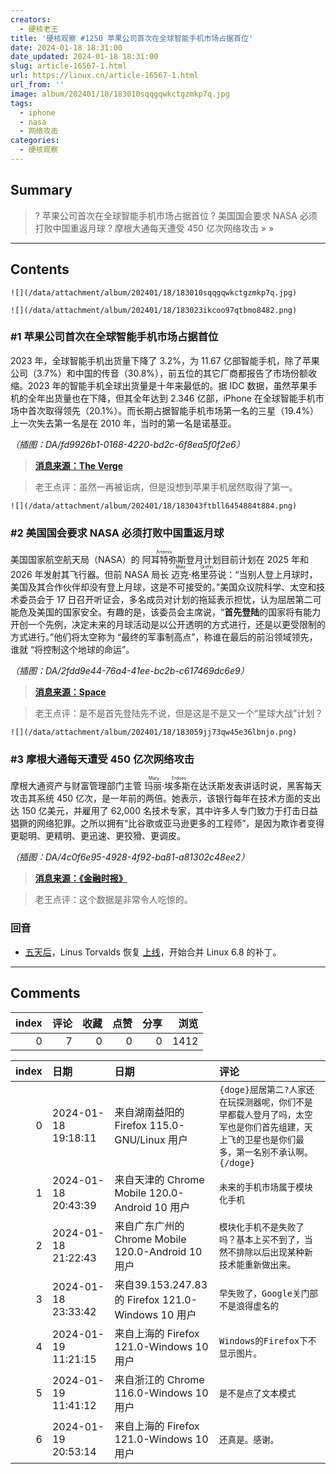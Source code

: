 ```yaml
---
creators:
  - 硬核老王
title: '硬核观察 #1250 苹果公司首次在全球智能手机市场占据首位'
date: 2024-01-18 18:31:00
date_updated: 2024-01-18 18:31:00
slug: article-16567-1.html
url: https://linux.cn/article-16567-1.html
url_from: ''
image: album/202401/18/183010sqqgqwkctgzmkp7q.jpg
tags:
  - iphone
  - nasa
  - 网络攻击
categories:
  - 硬核观察
---
```


## Summary

> ? 苹果公司首次在全球智能手机市场占据首位
> ? 美国国会要求 NASA 必须打败中国重返月球
> ? 摩根大通每天遭受 450 亿次网络攻击
> » 
> »

***

<!-- more -->

## Contents

`![](/data/attachment/album/202401/18/183010sqqgqwkctgzmkp7q.jpg)`

`![](/data/attachment/album/202401/18/183023ikcoo97qtbmo8482.png)`

### #1 苹果公司首次在全球智能手机市场占据首位

2023 年，全球智能手机出货量下降了 3.2%，为 11.67 亿部智能手机，除了苹果公司（3.7%）和中国的传音（30.8%），前五位的其它厂商都报告了市场份额收缩。2023 年的智能手机全球出货量是十年来最低的。据 IDC 数据，虽然苹果手机的全年出货量也在下降，但其全年达到 2.346 亿部，iPhone 在全球智能手机市场中首次取得领先（20.1%）。而长期占据智能手机市场第一名的三星（19.4%）上一次失去第一名是在 2010 年，当时的第一名是诺基亚。

*（插图：DA/fd9926b1-0168-4220-bd2c-6f8ea5f0f2e6）*

> 
> **[消息来源：The Verge](https://www.theverge.com/2024/1/16/24039830/apple-bestselling-phone-manufacturer-2023-samsung-idc-canalys-research)**
> 
> 
> 

> 
> 老王点评：虽然一再被诟病，但是没想到苹果手机居然取得了第一。
> 
> 
> 

`![](/data/attachment/album/202401/18/183043ftbll6454884t884.png)`

### #2 美国国会要求 NASA 必须打败中国重返月球

美国国家航空航天局（NASA）的 <ruby> 阿耳特弥斯 <rt>  Artemis </rt></ruby> 登月计划目前计划在 2025 年和 2026 年发射其飞行器。但前 NASA 局长 <ruby> 迈克·格里芬 <rt>  Mike Griffin </rt></ruby> 说：“当别人登上月球时，美国及其合作伙伴却没有登上月球，这是不可接受的。”美国众议院科学、太空和技术委员会于 17 日召开听证会，多名成员对计划的拖延表示担忧，认为屈居第二可能危及美国的国家安全。有趣的是，该委员会主席说，“**首先登陆**的国家将有能力开创一个先例，决定未来的月球活动是以公开透明的方式进行，还是以更受限制的方式进行。”他们将太空称为 “最终的军事制高点”，称谁在最后的前沿领域领先，谁就 “将控制这个地球的命运”。

*（插图：DA/2fdd9e44-76a4-41ee-bc2b-c617469dc6e9）*

> 
> **[消息来源：Space](https://www.space.com/us-win-moon-race-china-congress-artemis-hearing)**
> 
> 
> 

> 
> 老王点评：是不是首先登陆先不说，但是这是不是又一个“星球大战”计划？
> 
> 
> 

`![](/data/attachment/album/202401/18/183059jj73qw45e36lbnjo.png)`

### #3 摩根大通每天遭受 450 亿次网络攻击

摩根大通资产与财富管理部门主管 <ruby> 玛丽·埃多斯 <rt>  Mary Erdoes </rt></ruby> 在达沃斯发表讲话时说，黑客每天攻击其系统 450 亿次，是一年前的两倍。她表示，该银行每年在技术方面的支出达 150 亿美元，并雇用了 62,000 名技术专家，其中许多人专门致力于打击日益猖獗的网络犯罪。之所以拥有“比谷歌或亚马逊更多的工程师”，是因为欺诈者变得更聪明、更精明、更迅速、更狡猾、更调皮。

*（插图：DA/4c0f6e95-4928-4f92-ba81-a81302c48ee2）*

> 
> **[消息来源：《金融时报》](https://www.ft.com/content/cd287352-cb3b-48d8-a85b-668713b80962)**
> 
> 
> 

> 
> 老王点评：这个数据是非常令人吃惊的。
> 
> 
> 

### 回音

* [五天后](https://linux.cn/article-16556-1.html)，Linus Torvalds 恢复 [上线](https://www.phoronix.com/news/Linux-6.8-Merges-Resume)，开始合并 Linux 6.8 的补丁。

***

## Comments


|   index |   评论 |   收藏 |   点赞 |   分享 |   浏览 |
|--------:|-------:|-------:|-------:|-------:|-------:|
|       0 |      7 |      0 |      0 |      0 |   1412 |

|   index | 日期                | 日期                                               | 评论                                                                                                                                       |
|--------:|:--------------------|:---------------------------------------------------|:-------------------------------------------------------------------------------------------------------------------------------------------|
|       0 | 2024-01-18 19:18:11 | 来自湖南益阳的 Firefox 115.0-GNU/Linux 用户        | `{doge}屈居第二?人家还在玩探测器呢，你们不是早都载人登月了吗，太空军也是你们首先组建，天上飞的卫星也是你们最多，第一名别不承认啊。{/doge}` |
|       1 | 2024-01-18 20:43:39 | 来自天津的 Chrome Mobile 120.0-Android 10 用户     | `未来的手机市场属于模块化手机`                                                                                                             |
|       2 | 2024-01-18 21:22:43 | 来自广东广州的 Chrome Mobile 120.0-Android 10 用户 | `模块化手机不是失败了吗？基本上买不到了，当然不排除以后出现某种新技术能重新做出来。`                                                       |
|       3 | 2024-01-18 23:33:42 | 来自39.153.247.83的 Firefox 121.0-Windows 10 用户  | `早失败了，Google关门部不是浪得虚名的`                                                                                                     |
|       4 | 2024-01-19 11:21:15 | 来自上海的 Firefox 121.0-Windows 10 用户           | `Windows的Firefox下不显示图片。`                                                                                                           |
|       5 | 2024-01-19 11:41:12 | 来自浙江的 Chrome 116.0-Windows 10 用户            | `是不是点了文本模式`                                                                                                                       |
|       6 | 2024-01-19 20:53:14 | 来自上海的 Firefox 121.0-Windows 10 用户           | `还真是。感谢。`                                                                                                                           |
